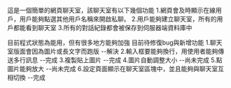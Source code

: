 這是一個簡單的網頁聊天室，該聊天室有以下幾個功能
1.網頁會及時顯示在線用戶，用戶能夠點選其他用戶名稱來開啟私聊。
2.用戶能夠建立聊天室，所有的用戶都能看到聊天室
3.所有的對話紀錄都會被保存到伺服器端資料庫中

目前程式狀態為能用，但有很多地方能夠加強
目前待修復bug與新增功能
1.聊天室版面會因為圖片或長文字而跑版 --解決
2.輸入框要能夠換行，用使用者能夠傳送多行訊息 --完成
3.複製貼上圖片 --完成
4.圖片自動調整大小 --尚未完成
5.點圖片能夠放大 --尚未完成
6.設定頁面顯示在聊天室區塊中，並且能夠與聊天室互相切換 --完成
